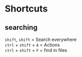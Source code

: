 # Shortcuts
## searching
`shift`, `shift` = Search everywhere  
`ctrl` + `shift` + `A` = Actions  
`ctrl` + `shift` + `F` = find in files

